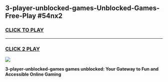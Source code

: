 
## 3-player-unblocked-games-Unblocked-Games-Free-Play #54nx2
<h3>
<a href="https://us.freeplayer.one?title=3-player-unblocked-games&ref=9M">CLICK TO PLAY</a></h3>
<hr>

<h3>
<a href="https://us.freeplayer.one?title=3-player-unblocked-games&ref=9M">CLICK 2 PLAY</a>
  
</h3>

<a href="https://us.freeplayer.one?title=3-player-unblocked-games&ref=9M"><img src="https://clearcache.store/games.png"></a>


**3-player-unblocked-games games unblocked: Your Gateway to Fun and Accessible Online Gaming**
